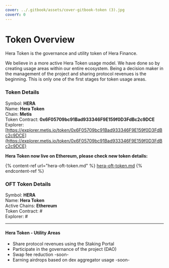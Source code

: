 ```yaml
---
cover: ../.gitbook/assets/cover-gitbook-token (3).jpg
coverY: 0
---
```


# Token Overview

Hera Token is the governance and utility token of Hera Finance.

We believe in a more active Hera Token usage model. We have done so by creating usage areas within our entire ecosystem. Being a decision maker in the management of the project and sharing protocol revenues is the beginning. This is only one of the first stages for token usage areas.

### Token Details

Symbol: **HERA**\
Name: **Hera Token**\
Chain: **Metis**\
Token Contract: **0x6F05709bc91Bad933346F9E159f0D3FdBc2c9DCE**\
Explorer: [https://explorer.metis.io/token/0x6F05709bc91Bad933346F9E159f0D3FdBc2c9DCE](https://explorer.metis.io/token/0x6F05709bc91Bad933346F9E159f0D3FdBc2c9DCE)



**Hera Token now live on Ethereum, please check new token details:**

{% content-ref url="hera-oft-token.md" %}
[hera-oft-token.md](hera-oft-token.md)
{% endcontent-ref %}

### OFT Token Details

Symbol: **HERA**\
Name: **Hera Token**\
Active Chains: **Ethereum**\
Token Contract: #\
Explorer: #

***

#### Hera Token - Utility Areas

* Share protocol revenues using the Staking Portal
* Participate in the governance of the project (DAO)
* Swap fee reduction -soon-
* Earning airdrops based on dex aggregator usage -soon-

